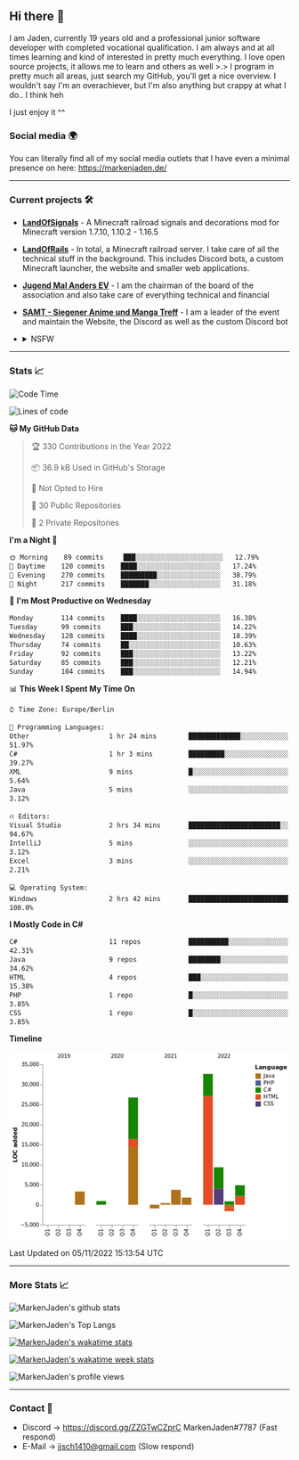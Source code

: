 ## Hi there 👋
I am Jaden, currently 19 years old and a professional junior software developer with completed vocational qualification. I am always and at all times learning and kind of interested in pretty much everything. I love open source projects, it allows me to learn and others as well >.>
I program in pretty much all areas, just search my GitHub, you'll get a nice overview.
I wouldn't say I'm an overachiever, but I'm also anything but crappy at what I do.. I think heh

I just enjoy it ^^

### Social media 🌍

You can literally find all of my social media outlets that I have even a minimal presence on here: https://markenjaden.de/

---

### Current projects 🛠

* [**LandOfSignals**](https://github.com/LandOfRails/LandOfSignals) - A Minecraft railroad signals and decorations mod for Minecraft version 1.7.10, 1.10.2 - 1.16.5
* [**LandOfRails**](https://github.com/LandOfRails) - In total, a Minecraft railroad server. I take care of all the technical stuff in the background. This includes Discord bots, a custom Minecraft launcher, the website and smaller web applications.
* [**Jugend Mal Anders EV**](https://jugendmalanders.de/) - I am the chairman of the board of the association and also take care of everything technical and financial
* [**SAMT - Siegener Anime und Manga Treff**](https://github.com/Siegener-Anime-und-Manga-Treff-SAMT) - I am a leader of the event and maintain the Website, the Discord as well as the custom Discord bot
* <details> 
  <summary>NSFW</summary>
  
  [**Nekos**](https://github.com/MarkenJaden/Nekos) - Website providing you with random lewd neko pics
  
</details>

---

### Stats 📈

<!--START_SECTION:waka-->
![Code Time](http://img.shields.io/badge/Code%20Time-973%20hrs%2015%20mins-blue)

![Lines of code](https://img.shields.io/badge/From%20Hello%20World%20I%27ve%20Written-82%20Thousand%20lines%20of%20code-blue)

**🐱 My GitHub Data** 

> 🏆 330 Contributions in the Year 2022
 > 
> 📦 36.9 kB Used in GitHub's Storage 
 > 
> 🚫 Not Opted to Hire
 > 
> 📜 30 Public Repositories 
 > 
> 🔑 2 Private Repositories  
 > 
**I'm a Night 🦉** 

```text
🌞 Morning    89 commits     ███░░░░░░░░░░░░░░░░░░░░░░   12.79% 
🌆 Daytime    120 commits    ████░░░░░░░░░░░░░░░░░░░░░   17.24% 
🌃 Evening    270 commits    █████████░░░░░░░░░░░░░░░░   38.79% 
🌙 Night      217 commits    ███████░░░░░░░░░░░░░░░░░░   31.18%

```
📅 **I'm Most Productive on Wednesday** 

```text
Monday       114 commits    ████░░░░░░░░░░░░░░░░░░░░░   16.38% 
Tuesday      99 commits     ███░░░░░░░░░░░░░░░░░░░░░░   14.22% 
Wednesday    128 commits    ████░░░░░░░░░░░░░░░░░░░░░   18.39% 
Thursday     74 commits     ██░░░░░░░░░░░░░░░░░░░░░░░   10.63% 
Friday       92 commits     ███░░░░░░░░░░░░░░░░░░░░░░   13.22% 
Saturday     85 commits     ███░░░░░░░░░░░░░░░░░░░░░░   12.21% 
Sunday       104 commits    ███░░░░░░░░░░░░░░░░░░░░░░   14.94%

```


📊 **This Week I Spent My Time On** 

```text
⌚︎ Time Zone: Europe/Berlin

💬 Programming Languages: 
Other                    1 hr 24 mins        █████████████░░░░░░░░░░░░   51.97% 
C#                       1 hr 3 mins         █████████░░░░░░░░░░░░░░░░   39.27% 
XML                      9 mins              █░░░░░░░░░░░░░░░░░░░░░░░░   5.64% 
Java                     5 mins              ░░░░░░░░░░░░░░░░░░░░░░░░░   3.12%

🔥 Editors: 
Visual Studio            2 hrs 34 mins       ███████████████████████░░   94.67% 
IntelliJ                 5 mins              ░░░░░░░░░░░░░░░░░░░░░░░░░   3.12% 
Excel                    3 mins              ░░░░░░░░░░░░░░░░░░░░░░░░░   2.21%

💻 Operating System: 
Windows                  2 hrs 42 mins       █████████████████████████   100.0%

```

**I Mostly Code in C#** 

```text
C#                       11 repos            ██████████░░░░░░░░░░░░░░░   42.31% 
Java                     9 repos             ████████░░░░░░░░░░░░░░░░░   34.62% 
HTML                     4 repos             ███░░░░░░░░░░░░░░░░░░░░░░   15.38% 
PHP                      1 repo              █░░░░░░░░░░░░░░░░░░░░░░░░   3.85% 
CSS                      1 repo              █░░░░░░░░░░░░░░░░░░░░░░░░   3.85%

```


**Timeline**

![Chart not found](https://raw.githubusercontent.com/MarkenJaden/MarkenJaden/main/charts/bar_graph.png) 


 Last Updated on 05/11/2022 15:13:54 UTC
<!--END_SECTION:waka-->

---

### More Stats 📈

![MarkenJaden's github stats](https://github-readme-stats.vercel.app/api?username=MarkenJaden&count_private=true&show_icons=true&theme=radical)

![MarkenJaden's Top Langs](https://github-readme-stats.vercel.app/api/top-langs/?username=MarkenJaden&theme=radical)

[![MarkenJaden's wakatime stats](https://github-readme-stats.vercel.app/api/wakatime?username=MarkenJaden&theme=radical)](https://wakatime.com/@17f322c9-222a-48b4-9e15-983c41f7aed4)

[![MarkenJaden's wakatime week stats](https://wakatime.com/badge/user/17f322c9-222a-48b4-9e15-983c41f7aed4.svg)](https://wakatime.com/@17f322c9-222a-48b4-9e15-983c41f7aed4)

<!--[![MarkenJaden's Codewars stats](https://www.codewars.com/users/MarkenJaden/badges/large)](https://www.codewars.com/users/MarkenJaden)-->

![MarkenJaden's profile views](https://komarev.com/ghpvc/?username=MarkenJaden)

---

### Contact 💌

* Discord -> https://discord.gg/ZZGTwCZprC MarkenJaden#7787 (Fast respond)
* E-Mail -> jjsch1410@gmail.com (Slow respond)



<!--
**MarkenJaden/MarkenJaden** is a ✨ _special_ ✨ repository because its `README.md` (this file) appears on your GitHub profile.

Here are some ideas to get you started:

- 🔭 I’m currently working on ...
- 🌱 I’m currently learning ...
- 👯 I’m looking to collaborate on ...
- 🤔 I’m looking for help with ...
- 💬 Ask me about ...
- 📫 How to reach me: ...
- 😄 Pronouns: ...
- ⚡ Fun fact: ...
-->
